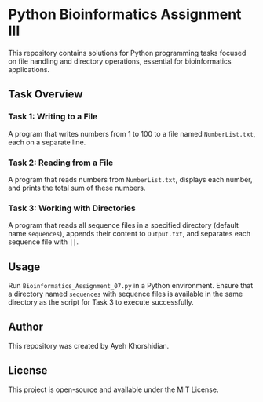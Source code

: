 # Python Bioinformatics Assignment III

This repository contains solutions for Python programming tasks focused on file handling and directory operations, essential for bioinformatics applications.

## Task Overview

### Task 1: Writing to a File
A program that writes numbers from 1 to 100 to a file named `NumberList.txt`, each on a separate line.

### Task 2: Reading from a File
A program that reads numbers from `NumberList.txt`, displays each number, and prints the total sum of these numbers.

### Task 3: Working with Directories
A program that reads all sequence files in a specified directory (default name `sequences`), appends their content to `Output.txt`, and separates each sequence file with `||`.

## Usage

Run `Bioinformatics_Assignment_07.py` in a Python environment. Ensure that a directory named `sequences` with sequence files is available in the same directory as the script for Task 3 to execute successfully.

## Author
This repository was created by Ayeh Khorshidian.

## License
This project is open-source and available under the MIT License.

